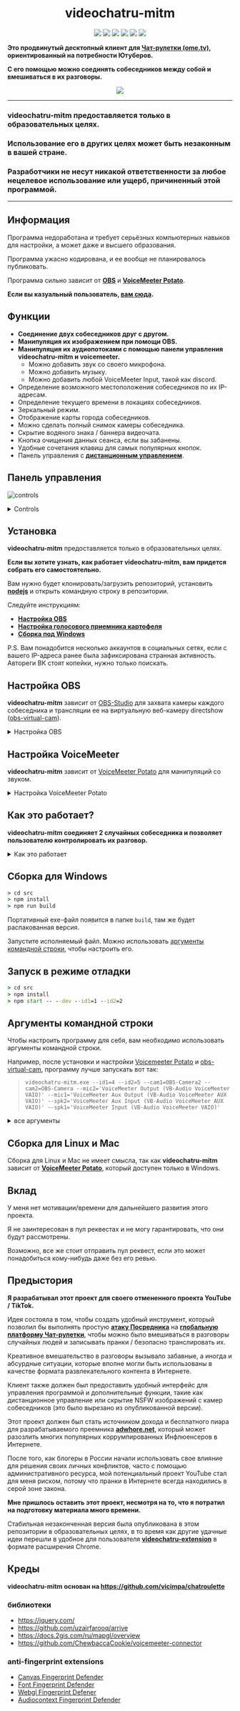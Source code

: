 <h1 align="center">videochatru-mitm</h1>

<p align="center">
<img src="https://img.shields.io/badge/Supported_OS-Windows-orange.svg" >
<img src="https://img.shields.io/badge/contributions-not%20welcome-blue.svg?style=flat&color=red" >
<img src="https://img.shields.io/github/contributors/qrlk/videochatru-mitm" >
<img src="https://img.shields.io/github/last-commit/qrlk/videochatru-mitm" >
<img src="https://img.shields.io/github/license/qrlk/videochatru-mitm" >
<img src="https://img.shields.io/date/1632816617?label=released" >
</p>

**Это продвинутый десктопный клиент для [Чат-рулетки (ome.tv)](https://github.com/qrlk/videochatru-extension/blob/main/README_RU.md#%D1%87%D1%82%D0%BE-%D1%82%D0%B0%D0%BA%D0%BE%D0%B5-%D1%87%D0%B0%D1%82-%D1%80%D1%83%D0%BB%D0%B5%D1%82%D0%BA%D0%B0), ориентированный на потребности Ютуберов.**

**С его помощью можно соединять собеседников между собой и вмешиваться в их разговоры.**

<p align="center">
 <img src="screens/screen.gif"> 
</p>

--------------
### **videochatru-mitm** предоставляется только в образовательных целях.
### Использование его в других целях может быть незаконным в вашей стране.
### Разработчики не несут никакой ответственности за любое нецелевое использование или ущерб, причиненный этой программой.
--------------
## Информация
Программа недоработана и требует серьёзных компьютерных навыков для настройки, а может даже и высшего образования.

Программа ужасно кодирована, и ее вообще не планировалось публиковать.

Программа сильно зависит от **[OBS](https://github.com/qrlk/videochatru-mitm#setup-obs)** и **[VoiceMeeter Potato](https://github.com/qrlk/videochatru-mitm#setup-voicemeeter)**.

**Если вы казуальный пользователь, [вам сюда](https://github.com/qrlk/videochatru-extension).**

## Функции
* **Соединение двух собеседников друг с другом.**
* **Манипуляция их изображением при помощи OBS.**
* **Манипуляция их аудиопотоками с помощью панели управления videochatru-mitm и voicemeeter.**
  * Можно добавить звук со своего микрофона.
  * Можно добавить музыку.
  * Можно добавить любой VoiceMeeter Input, такой как discord.
* Определение возможного местоположения собеседников по их IP-адресам.
* Определение текущего времени в локациях собеседников.
* Зеркальный режим.
* Отображение карты города собеседников.
* Можно сделать полный снимок камеры собеседника.
* Скрытие водяного знака / баннера видеочата.
* Кнопка очищения данных сеанса, если вы забанены.
* Удобные сочетания клавиш для самых популярных кнопок.
* Панель управления с **[дистанционным управлением](remote%20control)**.
## Панель управления
![controls](screens/control.png)<details>
 <summary>Controls</summary>  

1. Страница IP-адресов.
2. Местонахождение первого собеседника.
3. Местонахождение второго собеседника.
4. Генератор оскорблений.
5. Статус WebRTC 1 - 2.
6. Страница настроек.
7. Детектор NSFW (вырезан из опубликованной версии).
8. Скриншот камеры 1-го/2-го собеседника (создайте папку "videochatru" в ваших загрузках).
9. Отключить звук первому или второму собеседника.
10. Пропуск 1-го/2-го собеседника.
11. Нажмите, чтобы включить звук из дискорда (правый клик - переключить).
12. Нажмите, чтобы переключить звук из плеера.
13. Нажмите, чтобы включить звук из микрофона (правый клик - переключить).
</details>

## Установка
**videochatru-mitm** предоставляется только в образовательных целях.

**Если вы хотите узнать, как работает videochatru-mitm, вам придется собрать его самостоятельно.**

Вам нужно будет клонировать/загрузить репозиторий, установить **[nodejs](http://nodejs.org/en/download)** и открыть командную строку в репозитории.

Следуйте инструкциям:
* **[Настройка OBS](https://github.com/qrlk/videochatru-mitm/blob/main/README_RU.md#%D0%BD%D0%B0%D1%81%D1%82%D1%80%D0%BE%D0%B9%D0%BA%D0%B0-obs)**
* **[Настройка голосового приемника картофеля](https://github.com/qrlk/videochatru-mitm/blob/main/README_RU.md#%D0%BD%D0%B0%D1%81%D1%82%D1%80%D0%BE%D0%B9%D0%BA%D0%B0-voicemeeter)**
* **[Сборка под Windows](https://github.com/qrlk/videochatru-mitm#build-for-windows)**

P.S. Вам понадобится несколько аккаунтов в социальных сетях, если с вашего IP-адреса ранее была зафиксирована странная активность. Автореги ВК стоят копейки, нужно только поискать.

## Настройка OBS
**videochatru-mitm** зависит от [OBS-Studio](https://obsproject.com) для захвата камеры каждого собеседника и трансляции ее на виртуальную веб-камеру directshow ([obs-virtual-cam](https://github.com/Fenrirthviti/obs-virtual-cam)).
<details>
<summary>Настройка OBS</summary>

* Установите [OBS-Studio](https://obsproject.com/).
* Установите [obs-virtual-cam](https://github.com/Fenrirthviti/obs-virtual-cam).
  * Выберите 4 камеры.
* Измените название каждой камеры (необязательно).
  * Откройте regedit.exe.
  * Найдите значения "OBS-Camera".
  * Замените каждую уникальную камеру на что-то уникальное, например "CAMERA1"/"CAMERA2"/"CAMERA3"/"CAMERA4".
* Выберите выходное разрешение OBS: 640x480.
* Выберите выходной битрейт OBS ~900 кбит/с (?).
* Включите студийный режим.
* Создайте две сцены, на каждой захватите каждое окно видеочата и обрежьте его так, чтобы камера собеседника занимала весь экран сцены.
* Создайте фильтр сцен - виртуальную камеру, выберите CAMERA1/CAMERA2, нажмите "Пуск" (на двух сценах).
* Выберите первую сцену, затем нажмите "Переход", затем выберите вторую сцену так, чтобы обе камеры могли работать.
* Передайте эти имена камер в качестве аргументов командной строки программе.

P.S. Всегда запускайте камеру перед программой, в противном случае расширение камеры будет зафиксировано на 1920х1080 до перезагрузки.
</details>

## Настройка VoiceMeeter
**videochatru-mitm** зависит от [VoiceMeeter Potato](https://vb-audio.com/Voicemeeter/potato.htm) для манипуляций со звуком.
<details>
<summary>Настройка VoiceMeeter Potato</summary>

* Установите [VoiceMeeter Potato](https://vb-audio.com/Voicemeeter/potato.htm).
* Выберите свой микрофон на `HARWARE INPUT 5`
* Выберите свой динамик в разделе `HARDWARE OUT A1`.
* Выберите "VAIO 3" в качестве звукового выхода по умолчанию на вашем компьютере.
* Убедитесь, что в `Virtual Input VoiceMeeter VAIO` включены `A1` и `B1`.
* Убедитесь, что `Virtual Input VoiceMeeter AUX` имеет `A1` и `B2` включены.
* `HARWARE INPUT 4` и `HARWARE INPUT 3` используются в качестве входа из Discord / музыки, используйте [VAC](https://vac.muzychenko.net/en/), если вам нужна эта функциональность.

P.S. Вы должны запускать VoiceMeeter при старте ПК, иначе у вас не будет звука.
</details>

## Как это работает?
**videochatru-mitm соединяет 2 случайных собеседника и позволяет пользователю контролировать их разговор.**
<details>
<summary>Как это работает</summary>

* **Videochatru-mitm** создает два экземпляра [браузера](https://www.electronjs.org/docs/api/browser-window) с https://videochatru.com/embed в каждом из них.
* **Videochatru-mitm** инжектит панель управления в DOM сайта [видеочатру](https://videochatru.com).
  * Также имеется [пульт дистанционного управления](remote%20control).
* [Встроенные расширения](https://github.com/qrlk/videochatru-mitm/blob/main/README_RU.md#anti-fingerprint-extensions) обходят фингерпринтинг, чтобы оба инстанса могли работать одновременно.
* [OBS-студия](https://obsproject.com/) захватывает камеру собеседника каждого экземпляра и выводит ее через [obs-virtual-cam](https://github.com/Fenrirthviti/obs-virtual-cam).
  * **Videochat-mitm** выбирает вход камеры другого собеседника на основе [аргументов командной строки](https://github.com/qrlk/videochatru-mitm/blob/main/README_RU.md#%D0%B0%D1%80%D0%B3%D1%83%D0%BC%D0%B5%D0%BD%D1%82%D1%8B-%D0%BA%D0%BE%D0%BC%D0%B0%D0%BD%D0%B4%D0%BD%D0%BE%D0%B9-%D1%81%D1%82%D1%80%D0%BE%D0%BA%D0%B8), переданных ему.
* [VoiceMeeter Potato](https://vb-audio.com/Voicemeeter/potato.htm ) обрабатывает микширование звука, получая команды от пользователей через [voicemeeter-connector](https://github.com/ChewbaccaCookie/voicemeeter-connector).
  * **Videochat-mitm** выбирает выход динамика на основе [аргументов командной строки](https://github.com/qrlk/videochatru-mitm/blob/main/README_RU.md#%D0%B0%D1%80%D0%B3%D1%83%D0%BC%D0%B5%D0%BD%D1%82%D1%8B-%D0%BA%D0%BE%D0%BC%D0%B0%D0%BD%D0%B4%D0%BD%D0%BE%D0%B9-%D1%81%D1%82%D1%80%D0%BE%D0%BA%D0%B8), переданных ему.
  * **Videochat-mitm** выбирает вход микрофона на основе [аргументов командной строки](https://github.com/qrlk/videochatru-mitm/blob/main/README_RU.md#%D0%B0%D1%80%D0%B3%D1%83%D0%BC%D0%B5%D0%BD%D1%82%D1%8B-%D0%BA%D0%BE%D0%BC%D0%B0%D0%BD%D0%B4%D0%BD%D0%BE%D0%B9-%D1%81%D1%82%D1%80%D0%BE%D0%BA%D0%B8), переданных ему.

Я экспериментировал с webrtc для реализации [mitm](https://en.wikipedia.org/wiki/Man-in-the-middle_attack ), но из-за некоторых ошибок chrome и неприятных задержек было проще оставаться зависимым от [Voicemeeter Potato](https://vb-audio.com/Voicemeeter/potato.htm)/[obs-virtual-cam](https://github.com/Fenrirthviti/obs-virtual-cam).
</details>

## Сборка для Windows

```cmd
> cd src
> npm install
> npm run build
```
Портативный exe-файл появится в папке `build`, там же будет распакованная версия.

Запустите исполняемый файл. Можно использовать [аргументы командной строки](https://github.com/qrlk/videochatru-mitm/blob/main/README_RU.md#%D0%B0%D1%80%D0%B3%D1%83%D0%BC%D0%B5%D0%BD%D1%82%D1%8B-%D0%BA%D0%BE%D0%BC%D0%B0%D0%BD%D0%B4%D0%BD%D0%BE%D0%B9-%D1%81%D1%82%D1%80%D0%BE%D0%BA%D0%B8), чтобы настроить его.
## Запуск в режиме отладки

```cmd
> cd src
> npm install
> npm start -- --dev --id1=1 --id2=2
```
## Аргументы командной строки
Чтобы настроить программу для себя, вам необходимо использовать аргументы командной строки.

Например, после установки и настройки [Voicemeeter Potato](https://github.com/qrlk/videochatru-mitm/blob/main/README_RU.md#%D0%BD%D0%B0%D1%81%D1%82%D1%80%D0%BE%D0%B9%D0%BA%D0%B0-voicemeeter) и [obs-virtual-cam](https://github.com/qrlk/videochatru-mitm/blob/main/README_RU.md#%D0%BD%D0%B0%D1%81%D1%82%D1%80%D0%BE%D0%B9%D0%BA%D0%B0-obs), программу лучше запускать вот так:

> `videochatru-mitm.exe --id1=4 --id2=5 --cam1=OBS-Camera2 --cam2=OBS-Camera --mic2='VoiceMeeter Output (VB-Audio VoiceMeeter VAIO)' --mic1='VoiceMeeter Aux Output (VB-Audio VoiceMeeter AUX VAIO)' --spk2='VoiceMeeter Aux Input (VB-Audio VoiceMeeter AUX VAIO)' --spk1='VoiceMeeter Input (VB-Audio VoiceMeeter VAIO)' `
<details>
 <summary>все аргументы</summary>
  
### window n1
* ``id1`` - id постоянной [сессии](https://www.electronjs.org/docs/api/session) для первого окна.
  * **По умолчанию:** 1.
* ``cam1`` - название камеры для первого окна.
  * Эта камера будет выбрана из списка.
  * Укажите здесь ту камеру, которая показывает изображение из другого окна.
* ``mic1`` - название микрофона для первого окна.
  * Этот микрофон будет выбран из списка.
  * Укажите здесь тот виртуальный кабель, на который приходит звук из другого окна.
* ``spk1`` - название устройства вывода звука для первого окна.
  * Это устройство вывода звука будет выбрано из списка.
  * Укажите здесь тот виртуальный кабель, на который нужно отправлять звук в другое окно.
### window n2
* ``id2`` - id постоянной [сессии](https://www.electronjs.org/docs/api/session) для первого окна.
  * **По умолчанию:** 2.
* ``cam2`` - название камеры для второго окна.
  * Эта камера будет выбрана из списка.
  * Укажите здесь ту камеру, которая показывает изображение из другого окна.
* ``mic2`` - название микрофона для второго окна.
  * Этот микрофон будет выбран из списка.
  * Укажите здесь тот виртуальный кабель, на который приходит звук из другого окна.
* ``spk2`` - название микрофона для второго окна.
  * Это устройство вывода звука будет выбрано из списка.
  * Укажите здесь тот виртуальный кабель, на который нужно отправлять звук в другое окно.
### voicemeeter
* `input1` - номер входа Voicemeeter, на который приходит звук из первого окна.
  * **По умолчанию:** 5.
* `input2` - номер входа Voicemeeter, на который приходит звук из второго окна.
  * **По умолчанию:** 6.
* `inputmic` - номер входа Voicemeeter, на котором ваш микрофон.
  * **По умолчанию:** 4.
* `inputmusic` - номер входа Voicemeeter, на котором виртуальный кабель, на который приходит музыка из плеера.
  * **По умолчанию:** 2.
* `inputdiscord` - номер входа Voicemeeter, на котором виртуальный кабель, на который приходит звук из дискорда.
  * **По умолчанию:** 3.
* `outputspeaker` - номер выхода VoiceMeeter на ваши наушники.
  * **По умолчанию:** 0.
* `outputmicmusictodiscord` - номер выхода VoiceMeeter, куда будет выводиться музыка, если вы хотите микшевать её с микрофоном и выводить в дискорд.
  * **По умолчанию:** 1.
<details>
 <summary>Номера</summary>

 * 0 - A1
 * 1 - A2
 * 2 - A3
 * 3 - A4
 * 4 - A5
 * 5 - B1
 * 6 - B2
 * 7 - B3
</details>
  
### other
* `ws` - адрес веб сокет сервера для удаленного управления.
* `checkIp` - если указано, на старте покажет информацию о вашем IP.
  
</details>

## Сборка для Linux и Mac
Сборка для Linux и Mac не имеет смысла, так как **videochatru-mitm** зависит от **[VoiceMeeter Potato](https://vb-audio.com/Voicemeeter/potato.htm)**, который доступен только в Windows.

## Вклад
У меня нет мотивации/времени для дальнейшего развития этого проекта.

Я не заинтересован в пул реквестах и не могу гарантировать, что они будут рассмотрены.

Возможно, все же стоит отправить пул реквест, если это может понадобиться кому-нибудь даже без его ревью.

## Предыстория
**Я разрабатывал этот проект для своего отмененного проекта YouTube / TikTok.**

Идея состояла в том, чтобы создать удобный инструмент, который позволил бы выполнять простую **[атаку Посредника](https://en.wikipedia.org/wiki/Man-in-the-middle_attack)** на **[глобальную платформу Чат-рулетки](https://github.com/qrlk/videochatru-extension/blob/main/README_RU.md#%D1%87%D1%82%D0%BE-%D1%82%D0%B0%D0%BA%D0%BE%D0%B5-%D1%87%D0%B0%D1%82-%D1%80%D1%83%D0%BB%D0%B5%D1%82%D0%BA%D0%B0)**, чтобы можно было вмешиваться в разговоры случайных людей и записывать пранки / безопасно транслировать их.

Креативное вмешательство в разговоры вызывало забавные, а иногда и абсурдные ситуации, которые вполне могли быть использованы в качестве формата развлекательного контента в Интернете.

Клиент также должен был предоставить удобный интерфейс для управления программой и дополнительные функции, такие как дистанционное управление или скрытие NSFW изображений с камер собеседников (это было вырезано из опубликованной версии).

Этот проект должен был стать источником дохода и бесплатного пиара для разрабатываемого преемника **[adwhore.net](https://adwhore.net)**, который может разозлить многих популярных коррумпированных Инфлюенсеров в Интернете.

После того, как блогеры в России начали использовать свое влияние для решения своих личных конфликтов, часто с помощью административного ресурса, мой потенциальный проект YouTube стал для меня риском, потому что пранки в Интернете всегда находились в серой зоне закона.

**Мне пришлось оставить этот проект, несмотря на то, что я потратил на подготовку материала много времени.**

Стабильная незаконченная версия была опубликована в этом репозитории в образовательных целях, в то время как другие удачные идеи перешли в удобное для пользователя **[videochatru-extension](https://github.com/qrlk/videochatru-extension)** в формате расширения Chrome.

## Креды
**videochatru-mitm основан на https://github.com/vicimpa/chatroulette**

### библиотеки
* https://jquery.com/
* https://github.com/uzairfarooq/arrive
* https://docs.2gis.com/ru/mapgl/overview
* https://github.com/ChewbaccaCookie/voicemeeter-connector

### anti-fingerprint extensions

* [Canvas Fingerprint Defender](https://chrome.google.com/webstore/detail/canvas-fingerprint-defend/lanfdkkpgfjfdikkncbnojekcppdebfp)
* [Font Fingerprint Defender](https://chrome.google.com/webstore/detail/font-fingerprint-defender/fhkphphbadjkepgfljndicmgdlndmoke)
* [Webgl Fingerprint Defener](https://chrome.google.com/webstore/detail/webgl-fingerprint-defende/olnbjpaejebpnokblkepbphhembdicik)
* [Audiocontext Fingerprint Defender](https://chrome.google.com/webstore/detail/audiocontext-fingerprint/pcbjiidheaempljdefbdplebgdgpjcbe)
